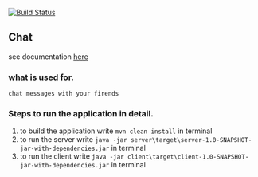 [![Build Status](https://api.travis-ci.com/ashraf-revo/chat.svg?token=isSqjppX5q1Rs3tWqGHs&branch=master)](https://travis-ci.com/ashraf-revo/chat)
## Chat 
see documentation [here](https://github.com/ashraf-revo/chat/wiki)

### what is used for.
   `chat messages with your firends`
### Steps to run the application in detail.
1. to build the application write `mvn clean install` in terminal
2. to run the server write `java -jar server\target\server-1.0-SNAPSHOT-jar-with-dependencies.jar` in terminal
2. to run the client write `java -jar client\target\client-1.0-SNAPSHOT-jar-with-dependencies.jar` in terminal
